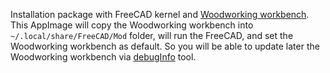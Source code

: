 Installation package with FreeCAD kernel and [Woodworking workbench](https://github.com/dprojects/Woodworking). This AppImage will copy the Woodworking workbench into `~/.local/share/FreeCAD/Mod` folder, will run the FreeCAD, and set the Woodworking workbench as default. So you will be able to update later the Woodworking workbench via [debugInfo](https://github.com/dprojects/Woodworking/tree/master/Docs#debuginfo) tool.

